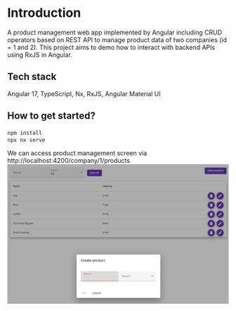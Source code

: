 # Introduction

A product management web app implemented by Angular including CRUD operators based on REST API to manage product data of two companies (id = 1 and 2). This project aims to demo
how to interact with backend APIs using RxJS in Angular.

## Tech stack
Angular 17, TypeScript, Nx, RxJS, Angular Material UI


## How to get started?
```shell
npm install
npx nx serve
```

We can access product management screen via http://localhost:4200/company/1/products
![img.png](img.png)